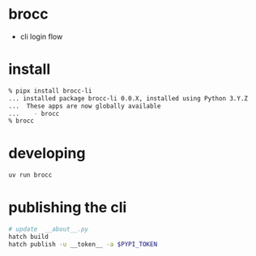 # brocc

- cli login flow

# install

```sh
% pipx install brocc-li
... installed package brocc-li 0.0.X, installed using Python 3.Y.Z
...  These apps are now globally available
...    - brocc
% brocc
```

# developing

```sh
uv run brocc
```

# publishing the cli

```sh
# update  __about__.py
hatch build
hatch publish -u __token__ -a $PYPI_TOKEN
```
